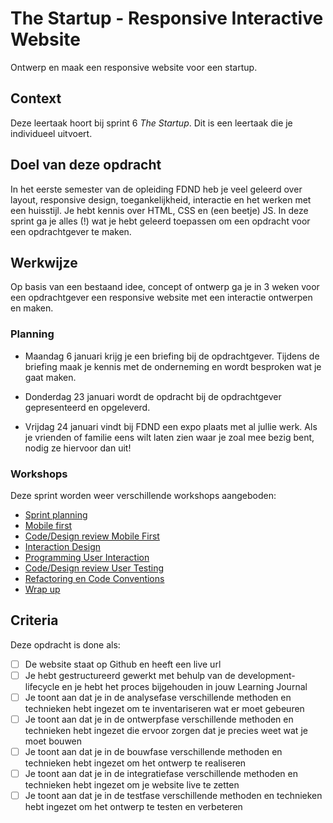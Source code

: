 # The Startup - Responsive Interactive Website

Ontwerp en maak een responsive website voor een startup.

## Context
Deze leertaak hoort bij sprint 6 _The Startup_. Dit is een leertaak die je individueel uitvoert.


## Doel van deze opdracht

In het eerste semester van de opleiding FDND heb je veel geleerd over layout, responsive design, toegankelijkheid, interactie en het werken met een huisstijl. Je hebt kennis over HTML, CSS en (een beetje) JS. In deze sprint ga je alles (!) wat je hebt geleerd toepassen om een opdracht voor een opdrachtgever te maken.


## Werkwijze

Op basis van een bestaand idee, concept of ontwerp ga je in 3 weken voor een opdrachtgever een responsive website met een interactie ontwerpen en maken.

### Planning

* Maandag 6 januari krijg je een briefing bij de opdrachtgever. Tijdens de briefing maak je kennis met de onderneming en wordt besproken wat je gaat maken. 

* Donderdag 23 januari wordt de opdracht bij de opdrachtgever gepresenteerd en opgeleverd.

* Vrijdag 24 januari vindt bij FDND een expo plaats met al jullie werk. Als je vrienden of familie eens wilt laten zien waar je zoal mee bezig bent, nodig ze hiervoor dan uit!

### Workshops

Deze sprint worden weer verschillende workshops aangeboden:

- [Sprint planning](sprint-planning.md)
- [Mobile first](mobile-first.md)
- [Code/Design review Mobile First](code-design-review-mobile-first.md)
- [Interaction Design](interaction-design.md)
- [Programming User Interaction](programming-user-interaction.md)
- [Code/Design review User Testing](code-design-review-user-testing.md)
- [Refactoring en Code Conventions](refactoring-code-conventions.md)
- [Wrap up](wrap-up.md)




<!-- 
### Analyseren
In de analysefase inventariseer je wat er moet gebeuren om een taak uit te voeren. 

Bijvoorbeeld: grip krijgen op een taak door het voeren van een gesprek met jouw opdrachtgever, schrijven van een debriefing, inventarisatie van bestaande informatie, interface audit, interface inventory, planning, maken van een todo lijst en bepalen van definitions of done. 
-->
<!-- 
### Ontwerpen
In de ontwerpfase neem je ontwerpbeslissingen en zorg je dat je precies weet wat je moet gaan bouwen. 

Bijvoorbeeld: het maken van idee-schetsen, wireframes en wireflows tekenen, labels bepalen, responsive layout uitwerken, breakpoints bepalen en breakdowns maken voor onderzoek naar semantische HTML elementen die je nodig hebt, hoe je de layout in CSS zou kunnen maken en welke JS en CSS je nodig hebt voor interacties en animaties.
 -->
<!-- 
### Bouwen
In de bouwfase realiseer je de beslissingen uit de ontwerpfase. 

Bijvoorbeeld: toepassen van HTML, CSS en JS, werken volgens conventies en best practices, toegankelijke code schrijven en mobile first toepassen.
 -->
<!-- 
### Integreren
In de integratiefase voer je de aanpassingen door zodat iedereen ze kan zien. 

Bijvoorbeeld: het comitten en pushen van code en publiceren met behulp van Github Pages.
 -->
<!-- 
### Testen
In de testfase controleer je of jouw aanpassingen werken zoals bedoeld en pas je zo nodig jouw ontwerp of de code aan om te beantwoorden aan jouw bevindingen. 

Bijvoorbeeld: uitvoeren van code/design reviews, user tests met gebruikers, toegankelijkheid testen met lighthouse en handmatige tests, je bevindingen documenteren en bepalen of je nog een iteratie maakt.
 -->
## Criteria

Deze opdracht is done als:

- [ ] De website staat op Github en heeft een live url
- [ ] Je hebt gestructureerd gewerkt met behulp van de development-lifecycle en je hebt het proces bijgehouden in jouw Learning Journal
- [ ] Je toont aan dat je in de analysefase verschillende methoden en technieken hebt ingezet om te inventariseren wat er moet gebeuren
- [ ] Je toont aan dat je in de ontwerpfase verschillende methoden en technieken hebt ingezet die ervoor zorgen dat je precies weet wat je moet bouwen
- [ ] Je toont aan dat je in de bouwfase verschillende methoden en technieken hebt ingezet om het ontwerp te realiseren
- [ ] Je toont aan dat je in de integratiefase verschillende methoden en technieken hebt ingezet om je website live te zetten
- [ ] Je toont aan dat je in de testfase verschillende methoden en technieken hebt ingezet om het ontwerp te testen en verbeteren

